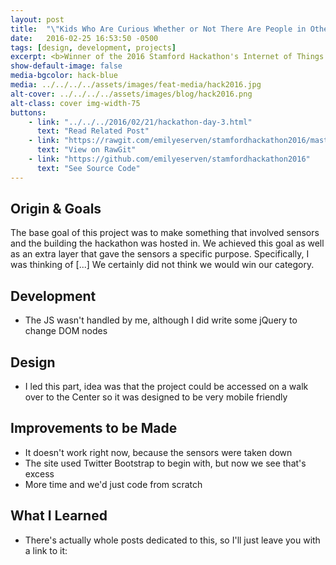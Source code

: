 ```yaml
---
layout: post
title:  "\"Kids Who Are Curious Whether or Not There Are People in Other Rooms, Specifically Those With Motion Sensors.\""
date:   2016-02-25 16:53:50 -0500
tags: [design, development, projects]
excerpt: <b>Winner of the 2016 Stamford Hackathon's Internet of Things category.</b> - <i>"My hope for these little blog posts is to document my process and hopefully be able to learn from it in retrospect when I do another portfolio."</i>
show-default-image: false
media-bgcolor: hack-blue
media: ../../../../assets/images/feat-media/hack2016.jpg
alt-cover: ../../../../assets/images/blog/hack2016.png
alt-class: cover img-width-75
buttons:
    - link: "../../../2016/02/21/hackathon-day-3.html"
      text: "Read Related Post"
    - link: "https://rawgit.com/emilyeserven/stamfordhackathon2016/master/index.html"
      text: "View on RawGit"
    - link: "https://github.com/emilyeserven/stamfordhackathon2016"
      text: "See Source Code"
---
```


## Origin & Goals

The base goal of this project was to make something that involved sensors and the building the hackathon was hosted in. We achieved this goal as well as an extra layer that gave the sensors a specific purpose. Specifically, I was thinking of [...] We certainly did not think we would win our category.

## Development

- The JS wasn't handled by me, although I did write some jQuery to change DOM nodes

## Design

- I led this part, idea was that the project could be accessed on a walk over to the Center so it was designed to be very mobile friendly

## Improvements to be Made

- It doesn't work right now, because the sensors were taken down
- The site used Twitter Bootstrap to begin with, but now we see that's excess
- More time and we'd just code from scratch

## What I Learned

- There's actually whole posts dedicated to this, so I'll just leave you with a link to it:
